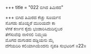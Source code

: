 +++
title = "022 ಬಿಗಿದ ತಿಮಿರದ"

+++
ಬಿಗಿದ ತಿಮಿರದ ಕೆಚ್ಚು ಸೂರ್ಯನ  
ಸೊಗಡು ಹೊಯ್ದರೆ ಮುರಿಯದೇ ಕಾ  
ಳೆಗಕೆ ಕರ್ಣನ ಕೈದು ಭಂಡಾರಿಸಿದುದಿನ್ನಬರ  
ತೆಗೆಸುವೆವು ನಾಳಿನಲಿ ನಿಮ್ಮಯ  
ಮೊಗದ ದುಗುಡದ ದಡ್ಡಿಯನು ಮೈ  
ದೆಗೆಯದಿರಿ ಕಲಿಯಾಗಿಯೆಂದನು ನೃಪತಿ ಸುಭಟರಿಗೆ      ॥22॥
